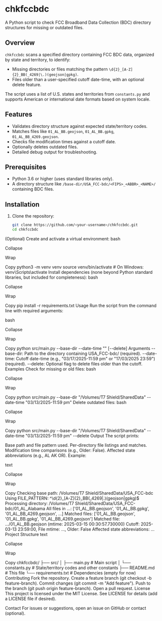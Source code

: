 # chkfccbdc

A Python script to check FCC Broadband Data Collection (BDC) directory structures for missing or outdated files.

## Overview

`chkfccbdc` scans a specified directory containing FCC BDC data, organized by state and territory, to identify:
- Missing directories or files matching the pattern `\d{2}_[A-Z]{2}_BB(_4269|\.)(geojson|gpkg)`.
- Files older than a user-specified cutoff date-time, with an optional delete feature.

The script uses a list of U.S. states and territories from `constants.py` and supports American or international date formats based on system locale.

## Features

- Validates directory structure against expected state/territory codes.
- Matches files like `01_AL_BB.geojson`, `01_AL_BB.gpkg`, `01_AL_BB_4269.geojson`.
- Checks file modification times against a cutoff date.
- Optionally deletes outdated files.
- Detailed debug output for troubleshooting.

## Prerequisites

- Python 3.6 or higher (uses standard libraries only).
- A directory structure like `/base-dir/USA_FCC-bdc/<FIPS>_<ABBR>_<NAME>/` containing BDC files.

## Installation

1. Clone the repository:
   ```bash
   git clone https://github.com/<your-username>/chkfccbdc.git
   cd chkfccbdc
(Optional) Create and activate a virtual environment:
bash

Collapse

Wrap

Copy
python3 -m venv venv
source venv/bin/activate  # On Windows: venv\Scripts\activate
Install dependencies (none beyond Python standard libraries, but included for completeness):
bash

Collapse

Wrap

Copy
pip install -r requirements.txt
Usage
Run the script from the command line with required arguments:

bash

Collapse

Wrap

Copy
python src/main.py --base-dir <path-to-data> --date-time "<cutoff-date-time>" [--delete]
Arguments
--base-dir: Path to the directory containing USA_FCC-bdc/ (required).
--date-time: Cutoff date-time (e.g., "03/17/2025-11:59 pm" or "17/03/2025 23:59") (required).
--delete: Optional flag to delete files older than the cutoff.
Examples
Check for missing or old files:
bash

Collapse

Wrap

Copy
python src/main.py --base-dir "/Volumes/T7 Shield/SharedData" --date-time "03/13/2025-11:59 pm"
Delete outdated files:
bash

Collapse

Wrap

Copy
python src/main.py --base-dir "/Volumes/T7 Shield/SharedData" --date-time "03/13/2025-11:59 pm" --delete
Output
The script prints:

Base path and file pattern used.
Per-directory file listings and matches.
Modification time comparisons (e.g., Older: False).
Affected state abbreviations (e.g., AL AK OR).
Example:

text

Collapse

Wrap

Copy
Checking base path: /Volumes/T7 Shield/SharedData/USA_FCC-bdc
Using FILE_PATTERN: ^\d{2}_[A-Z]{2}_BB(_4269|\.)(geojson|gpkg)$
Processing directory: /Volumes/T7 Shield/SharedData/USA_FCC-bdc/01_AL_Alabama
All files in ...: ['01_AL_BB.geojson', '01_AL_BB.gpkg', '01_AL_BB_4269.geojson', ...]
Matched files: ['01_AL_BB.geojson', '01_AL_BB.gpkg', '01_AL_BB_4269.geojson']
Matched file: .../01_AL_BB.geojson (mtime: 2025-03-15 00:30:57.730000)
Cutoff: 2025-03-13 23:59:00, File mtime: ..., Older: False
Affected state abbreviations: ...
Project Structure
text

Collapse

Wrap

Copy
chkfccbdc/
├── src/
│   ├── main.py        # Main script
│   └── constants.py   # State/territory codes and other constants
├── README.md          # This file
└── requirements.txt   # Dependencies (empty for now)
Contributing
Fork the repository.
Create a feature branch (git checkout -b feature-branch).
Commit changes (git commit -m "Add feature").
Push to the branch (git push origin feature-branch).
Open a pull request.
License
This project is licensed under the MIT License. See LICENSE for details (add a LICENSE file if desired).

Contact
For issues or suggestions, open an issue on GitHub or contact <your-email> (optional).